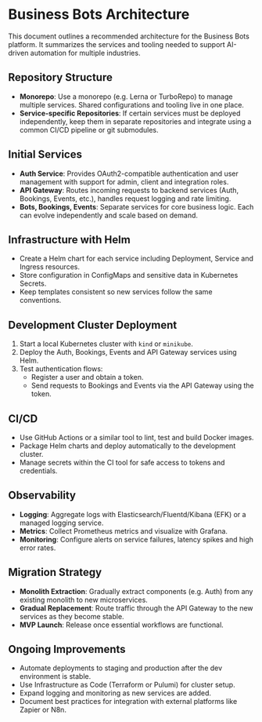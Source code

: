 # Business Bots Architecture

This document outlines a recommended architecture for the Business Bots platform.
It summarizes the services and tooling needed to support AI-driven automation for
multiple industries.

## Repository Structure
- **Monorepo**: Use a monorepo (e.g. Lerna or TurboRepo) to manage multiple
  services. Shared configurations and tooling live in one place.
- **Service-specific Repositories**: If certain services must be deployed
  independently, keep them in separate repositories and integrate using a common
  CI/CD pipeline or git submodules.

## Initial Services
- **Auth Service**: Provides OAuth2-compatible authentication and user
  management with support for admin, client and integration roles.
- **API Gateway**: Routes incoming requests to backend services (Auth, Bookings,
  Events, etc.), handles request logging and rate limiting.
- **Bots, Bookings, Events**: Separate services for core business logic. Each
  can evolve independently and scale based on demand.

## Infrastructure with Helm
- Create a Helm chart for each service including Deployment, Service and
  Ingress resources.
- Store configuration in ConfigMaps and sensitive data in Kubernetes Secrets.
- Keep templates consistent so new services follow the same conventions.

## Development Cluster Deployment
1. Start a local Kubernetes cluster with `kind` or `minikube`.
2. Deploy the Auth, Bookings, Events and API Gateway services using Helm.
3. Test authentication flows:
   - Register a user and obtain a token.
   - Send requests to Bookings and Events via the API Gateway using the token.

## CI/CD
- Use GitHub Actions or a similar tool to lint, test and build Docker images.
- Package Helm charts and deploy automatically to the development cluster.
- Manage secrets within the CI tool for safe access to tokens and credentials.

## Observability
- **Logging**: Aggregate logs with Elasticsearch/Fluentd/Kibana (EFK) or a
  managed logging service.
- **Metrics**: Collect Prometheus metrics and visualize with Grafana.
- **Monitoring**: Configure alerts on service failures, latency spikes and high
  error rates.

## Migration Strategy
- **Monolith Extraction**: Gradually extract components (e.g. Auth) from any
  existing monolith to new microservices.
- **Gradual Replacement**: Route traffic through the API Gateway to the new
  services as they become stable.
- **MVP Launch**: Release once essential workflows are functional.

## Ongoing Improvements
- Automate deployments to staging and production after the dev environment is
  stable.
- Use Infrastructure as Code (Terraform or Pulumi) for cluster setup.
- Expand logging and monitoring as new services are added.
- Document best practices for integration with external platforms like Zapier or
  N8n.

